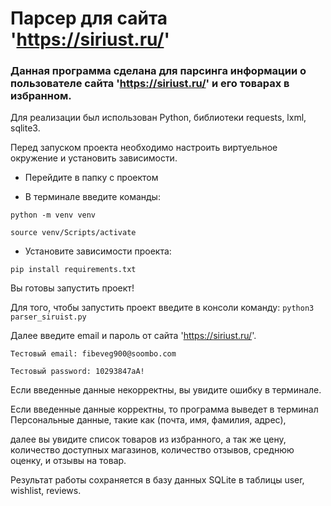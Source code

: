 # Парсер для сайта 'https://siriust.ru/'

### Данная программа сделана для парсинга информации о пользователе сайта 'https://siriust.ru/' и его товарах в избранном.

Для реализации был использован Python, библиотеки requests, lxml, sqlite3.

Перед запуском проекта необходимо настроить виртуельное окружение и установить зависимости.

- Перейдите в папку с проектом

- В терминале введите команды:

`python -m venv venv`

`source venv/Scripts/activate`

- Установите зависимости проекта:

`pip install requirements.txt`

Вы готовы запустить проект!

  

Для того, чтобы запустить проект введите в консоли команду: 
`python3 parser_siruist.py`

  

Далее введите email и пароль от сайта 'https://siriust.ru/'.

`Тестовый email: fibeveg900@soombo.com`

`Тестовый password: 10293847aA!`

  

Если введенные данные некорректны, вы увидите ошибку в терминале.

Если введенные данные корректны, то программа выведет в терминал Персональные данные, такие как (почта, имя, фамилия, адрес),

далее вы увидите список товаров из избранного, а так же цену, количество доступных магазинов, количество отзывов, среднюю оценку, и отзывы на товар.

  

Результат работы сохраняется в базу данных SQLite в таблицы user, wishlist, reviews.